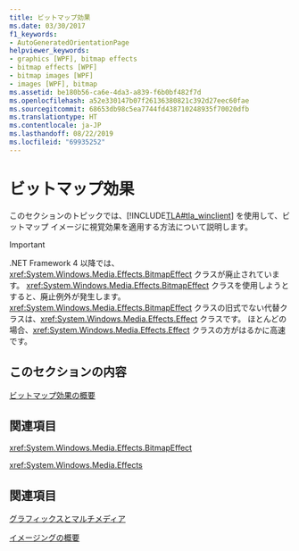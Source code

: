 ```yaml
---
title: ビットマップ効果
ms.date: 03/30/2017
f1_keywords:
- AutoGeneratedOrientationPage
helpviewer_keywords:
- graphics [WPF], bitmap effects
- bitmap effects [WPF]
- bitmap images [WPF]
- images [WPF], bitmap
ms.assetid: be180b56-ca6e-4da3-a839-f6b0bf482f7d
ms.openlocfilehash: a52e330147b07f26136380821c392d27eec60fae
ms.sourcegitcommit: 68653db98c5ea7744fd438710248935f70020dfb
ms.translationtype: HT
ms.contentlocale: ja-JP
ms.lasthandoff: 08/22/2019
ms.locfileid: "69935252"
---
```

# <a name="bitmap-effects"></a>ビットマップ効果
このセクションのトピックでは、[!INCLUDE[TLA#tla_winclient](../../../../includes/tlasharptla-winclient-md.md)] を使用して、ビットマップ イメージに視覚効果を適用する方法について説明します。  
  
> [!IMPORTANT]
> .NET Framework 4 以降では、<xref:System.Windows.Media.Effects.BitmapEffect> クラスが廃止されています。 <xref:System.Windows.Media.Effects.BitmapEffect> クラスを使用しようとすると、廃止例外が発生します。 <xref:System.Windows.Media.Effects.BitmapEffect> クラスの旧式でない代替クラスは、<xref:System.Windows.Media.Effects.Effect> クラスです。 ほとんどの場合、<xref:System.Windows.Media.Effects.Effect> クラスの方がはるかに高速です。  
  
## <a name="in-this-section"></a>このセクションの内容  
 [ビットマップ効果の概要](bitmap-effects-overview.md)  
  
## <a name="reference"></a>関連項目  
 <xref:System.Windows.Media.Effects.BitmapEffect>  
  
 <xref:System.Windows.Media.Effects>  
  
## <a name="related-sections"></a>関連項目  
 [グラフィックスとマルチメディア](index.md)  
  
 [イメージングの概要](imaging-overview.md)
